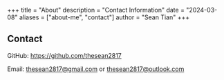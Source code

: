 +++
title = "About"
description = "Contact Information"
date = "2024-03-08"
aliases = ["about-me", "contact"]
author = "Sean Tian"
+++

<div class="about-content">

## Contact

<div class="contact-list">

GitHub: https://github.com/thesean2817

Email: thesean2817@gmail.com or thesean2817@outlook.com

</div>

</div> 
